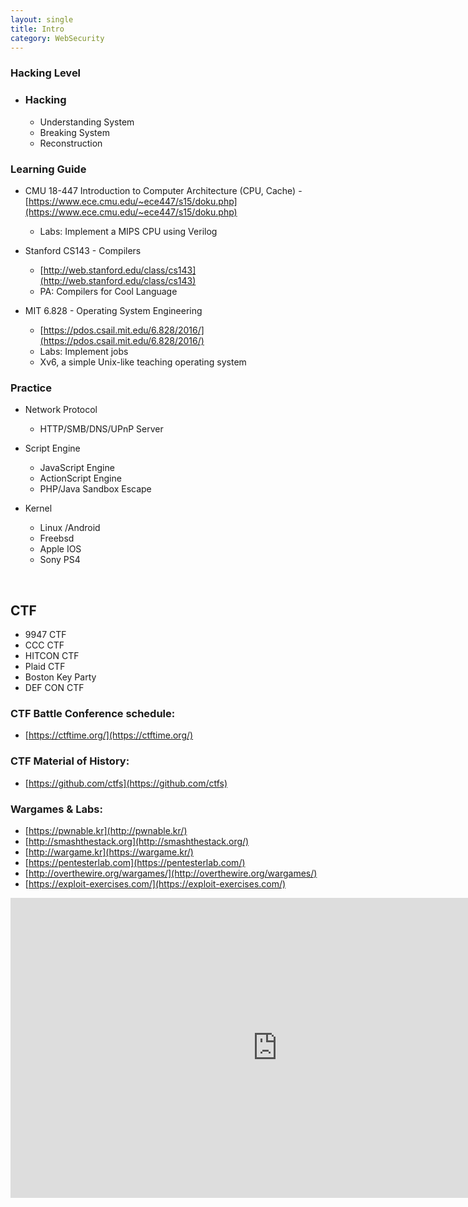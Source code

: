 ```yaml
---
layout: single
title: Intro
category: WebSecurity
---
```


### Hacking Level

- ### Hacking
  - Understanding System
  - Breaking System
  - Reconstruction

### Learning Guide

  - CMU 18-447 Introduction to Computer Architecture (CPU, Cache)
    -[https://www.ece.cmu.edu/~ece447/s15/doku.php](https://www.ece.cmu.edu/~ece447/s15/doku.php)
    - Labs: Implement a MIPS CPU using Verilog

  - Stanford CS143 - Compilers
    - [http://web.stanford.edu/class/cs143](http://web.stanford.edu/class/cs143)
    - PA: Compilers for Cool Language

  - MIT 6.828 - Operating System Engineering
    - [https://pdos.csail.mit.edu/6.828/2016/](https://pdos.csail.mit.edu/6.828/2016/)
    - Labs: Implement jobs
    - Xv6, a simple Unix-like teaching operating system

### Practice

  - Network Protocol
    - HTTP/SMB/DNS/UPnP Server

  - Script Engine
    - JavaScript Engine
    - ActionScript Engine
    - PHP/Java Sandbox Escape

  - Kernel
    - Linux /Android
    - Freebsd
    - Apple IOS
    - Sony PS4

<br/>



## CTF
  - 9947 CTF
  - CCC CTF
  - HITCON CTF
  - Plaid CTF
  - Boston Key Party
  - DEF CON CTF

### CTF Battle Conference schedule:
  - [https://ctftime.org/](https://ctftime.org/)

### CTF Material of History:
  - [https://github.com/ctfs](https://github.com/ctfs)

### Wargames  & Labs:
  - [https://pwnable.kr](http://pwnable.kr/)
  - [http://smashthestack.org](http://smashthestack.org/)
  - [http://wargame.kr](https://wargame.kr/)
  - [https://pentesterlab.com](https://pentesterlab.com/)
  - [http://overthewire.org/wargames/](http://overthewire.org/wargames/)
  - [https://exploit-exercises.com/](https://exploit-exercises.com/)



  <div style="max-width:640px; margin:0 auto 10px;" >
  <div
  style="position: relative;
  width:100%;
  padding-bottom:56.25%;
  height:0;">

<iframe width="854" height="480" src="https://www.youtube.com/embed/b7greBFoIds" frameborder="0" allowfullscreen></iframe>

  </div>
  </div>
